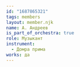 ```yaml
---
id: "1687865321"
tags: members
layout: member.njk
name: А. Андреев
is_part_of_orchestra: true
role: Музыкант
instrument:
  - Домра прима
works: да
---
```

